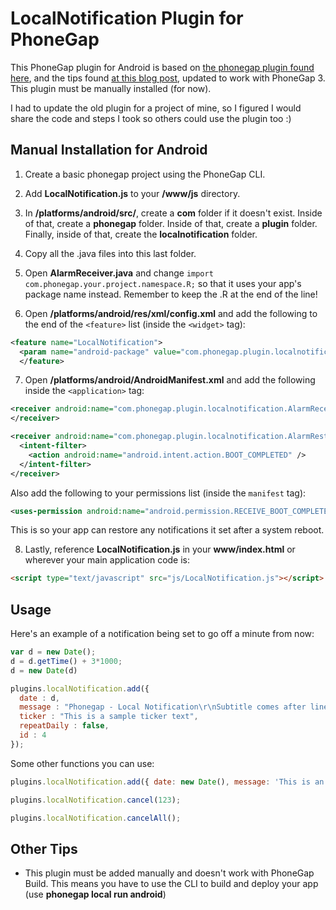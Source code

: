 LocalNotification Plugin for PhoneGap
==========================
This PhoneGap plugin for Android is based on [the phonegap plugin found here](https://github.com/phonegap/phonegap-plugins/tree/master/Android/LocalNotification), and the tips found [at this blog post](http://tech.cibul.net/using-the-android-localnotification-plugin-for-phonegap/), updated to work with PhoneGap 3. This plugin must be manually installed (for now).

I had to update the old plugin for a project of mine, so I figured I would share the code and steps I took so others could use the plugin too :)

## Manual Installation for Android

1) Create a basic phonegap project using the PhoneGap CLI.

2) Add **LocalNotification.js** to your **<project directory>/www/js** directory.

3) In **<project directory>/platforms/android/src/**, create a **com** folder if it doesn't exist. Inside of that, create a **phonegap** folder. Inside of that, create a **plugin** folder. Finally, inside of that, create the **localnotification** folder.

4) Copy all the .java files into this last folder.

5) Open **AlarmReceiver.java** and change `import com.phonegap.your.project.namespace.R;` so that it uses your app's package name instead. Remember to keep the .R at the end of the line!

6) Open **<project directory>/platforms/android/res/xml/config.xml** and add the following to the end of the `<feature>` list (inside the `<widget>` tag):

```xml
<feature name="LocalNotification">
  <param name="android-package" value="com.phonegap.plugin.localnotification.LocalNotification" />
  </feature>
```

7) Open **<project directory>/platforms/android/AndroidManifest.xml** and add the following inside the `<application>` tag:

```xml
<receiver android:name="com.phonegap.plugin.localnotification.AlarmReceiver" >
</receiver>

<receiver android:name="com.phonegap.plugin.localnotification.AlarmRestoreOnBoot" >
  <intent-filter>
    <action android:name="android.intent.action.BOOT_COMPLETED" />
  </intent-filter>
</receiver>
```

Also add the following to your permissions list (inside the `manifest` tag):

```xml
<uses-permission android:name="android.permission.RECEIVE_BOOT_COMPLETED" />
```

This is so your app can restore any notifications it set after a system reboot.

8) Lastly, reference **LocalNotification.js** in your **www/index.html** or wherever your main application code is:

```html
<script type="text/javascript" src="js/LocalNotification.js"></script>
```

## Usage
Here's an example of a notification being set to go off a minute from now:

```js
var d = new Date();
d = d.getTime() + 3*1000;
d = new Date(d)

plugins.localNotification.add({
  date : d,             
  message : "Phonegap - Local Notification\r\nSubtitle comes after linebreak",
  ticker : "This is a sample ticker text",
  repeatDaily : false,
  id : 4
});
```

Some other functions you can use:
```js
plugins.localNotification.add({ date: new Date(), message: 'This is an Android alarm using the statusbar', id: 123 });

plugins.localNotification.cancel(123); 

plugins.localNotification.cancelAll();
```

## Other Tips
* This plugin must be added manually and doesn't work with PhoneGap Build. This means you have to use the CLI to build and deploy your app (use **phonegap local run android**)
